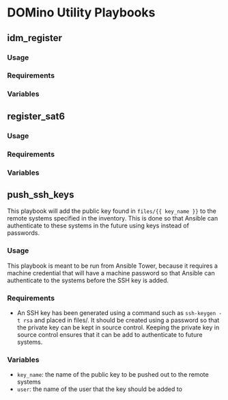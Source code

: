 # DOMino Utility Playbooks

## idm_register

### Usage

### Requirements

### Variables

## register_sat6

### Usage

### Requirements

### Variables

## push_ssh_keys

This playbook will add the public key found in `files/{{ key_name }}` to the remote systems specified in the inventory. This is done so that Ansible can authenticate to these systems in the future using keys instead of passwords.

### Usage

This playbook is meant to be run from Ansible Tower, because it requires a machine credential that will have a machine password so that Ansible can authenticate to the systems before the SSH key is added.

### Requirements

- An SSH key has been generated using a command such as `ssh-keygen -t rsa` and placed in files/. It should be created using a password so that the private key can be kept in source control. Keeping the private key in source control ensures that it can be add to authenticate to future systems.

### Variables

- `key_name`: the name of the public key to be pushed out to the remote systems
- `user`: the name of the user that the key should be added to
